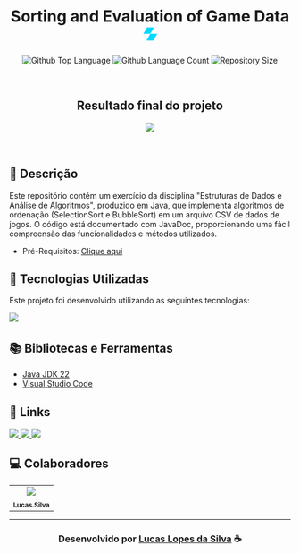 <h1 align="center">
  Sorting and Evaluation of Game Data <img width="25px" src="https://raw.githubusercontent.com/EvanderInacio/Portfolio/73b9d0b179efc28c26d11e8d44570901d6f8b520/public/icon.svg"/>
</h1>

<p align="center">
  <img alt="Github Top Language" src="https://img.shields.io/github/languages/top/eolucass/Sorting-and-Evaluation-of-Game-Data?color=00FFFB">
  <img alt="Github Language Count" src="https://img.shields.io/github/languages/count/eolucass/Sorting-and-Evaluation-of-Game-Data?color=00FFFB">
  <img alt="Repository Size" src="https://img.shields.io/github/repo-size/eolucass/Sorting-and-Evaluation-of-Game-Data?color=00FFFB">
</p>

<br>

<h2 align="center">Resultado final do projeto</h2>

<p align="center">
  <img src="https://www.altafloresta.mt.leg.br/imprensa/noticias/segunda-noticia/image">
</p>

<br>

## 📝 Descrição 

Este repositório contém um exercício da disciplina "Estruturas de Dados e Análise de Algoritmos", produzido em Java, que implementa algoritmos de ordenação (SelectionSort e BubbleSort) em um arquivo CSV de dados de jogos. O código está documentado com JavaDoc, proporcionando uma fácil compreensão das funcionalidades e métodos utilizados.

- Pré-Requisitos: <a href="https://mediacdns3.ulife.com.br/PAT/Upload/3681712/EDAAA3ListadeExerccios1_20240415175717.pdf" target="_blank"> Clique aqui </a>  

## 🚀 Tecnologias Utilizadas

Este projeto foi desenvolvido utilizando as seguintes tecnologias:

<a href="https://github.com/eoLucasS" target="_blank"><img src="https://img.shields.io/badge/java-323330?style=for-the-badge&logo=java&logoColor=00FFFB" target="_blank"></a>

## 📚 Bibliotecas e Ferramentas

- [Java JDK 22](https://download.oracle.com/java/22/latest/jdk-22_windows-x64_bin.msi)
- [Visual Studio Code](https://code.visualstudio.com/)

## 🔗 Links

<p align="left">

 <a href="https://www.linkedin.com/in/lucaslopesdasilva/" alt="Linkedin">
  <img src="https://img.shields.io/badge/-Linkedin-000?style=for-the-badge&logo=Linkedin&logoColor=0A66C2&link=https://www.linkedin.com/in/lucaslopesdasilva/"/> 
 </a>
  
 <a href="https://twitter.com/eoLucasS114" alt="Twitter">
  <img src="https://img.shields.io/badge/-Twitter-000?style=for-the-badge&logo=Twitter&logoColor=1DA1F2&link=https://twitter.com/eoLucasS114"/> 
 </a>

 <a href="https://portfolio-lucaslopes.vercel.app/" alt="Portfolio">
  <img src="https://img.shields.io/badge/my_portfolio-000?style=for-the-badge&logo=ko-fi&logoColor=FFF&link=https://portfolio-lucaslopes.vercel.app/"/>
 </a>

 </p>
 
## 💻 Colaboradores<br>
<table>
  <tr>
    <td align="center">
      <a href="https://www.linkedin.com/in/lucaslopesdasilva/">
        <img src="https://media.licdn.com/dms/image/D4D03AQGhKFQlheZCnQ/profile-displayphoto-shrink_800_800/0/1694812521940?e=1719446400&v=beta&t=OD6N7c7fNUHNPKp8R5y02gpVE00vwO0W-q0SIJhNaa4" width="100px;" /><br>
        <sub>
          <b>Lucas Silva</b>
        </sub>
      </a>
    </td>
  </tr>
</table>

-----

<h3 align="center"> Desenvolvido por <a href="https://www.linkedin.com/in/lucaslopesdasilva/">Lucas Lopes da Silva</a> ☕</h3>